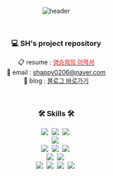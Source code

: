 <div align="center">

![header](https://capsule-render.vercel.app/api?type=rounded&color=c7a48b&text=SeungHeeYeom&fontAlignY=50&fontColor=fdf5e6&fontSize=40&height=200&stroke=000000&strokeWidth=2&descAlign=50)
</div>
<br>
<h3 align="center">💻 SH's project repository</h3>
<p align="center">
    📋 resume : 
    <a href="https://shappy.notion.site/8f8fd012298c459193bf9922b8013957"><span style="color:red">염승희의 이력서</span></a>
    <br>
    📧 email : 
    <a href="https://shappy.notion.site/8f8fd012298c459193bf9922b8013957">shappy0206@naver.com</a>
    <br>
    📒 blog : 
    <a href="https://seantech.tistory.com/">블로그 바로가기</a>
</p>
<br>
<h3 align="center">🛠 Skills 🛠</h3>

<p align="center">
  <img src="https://img.shields.io/badge/Java-007396?style=flat-square&logo=Java&logoColor=white"/></a>&nbsp 
  <img src="https://img.shields.io/badge/Javascript-ffb13b?style=flat-square&logo=javascript&logoColor=white"/></a>&nbsp
  <img src="https://img.shields.io/badge/Php-092E20?style=flat-square&logo=Php&logoColor=white"/></a>&nbsp 
  <br>
  <img src="https://img.shields.io/badge/Spring-6DB33F?style=flat-square&logo=Spring&logoColor=white"/></a>&nbsp
  <br>
  <img src="https://img.shields.io/badge/Mysql-4479A1?style=flat-square&logo=MySql&logoColor=white"/></a>&nbsp
  <img src="https://img.shields.io/badge/Mssql-E6B91E?style=flat-square&logo=MsSql&logoColor=white"/></a>&nbsp
  <img src="https://img.shields.io/badge/Oracle-F80000?style=flat-square&logo=Oracle&logoColor=white"/></a>&nbsp
  <br>
  <img src="https://img.shields.io/badge/Jquery-0769AD?style=flat-square&logo=Jquery&logoColor=white"/></a>&nbsp
  <img src="https://img.shields.io/badge/Leaflet-199900?style=flat-square&logo=Leaflet&logoColor=white"/></a>&nbsp
  <br>
  <img src="https://img.shields.io/badge/Git-F05032?style=flat-square&logo=Git&logoColor=white"/></a>&nbsp
  <img src="https://img.shields.io/badge/Eclipse-2C2255?style=flat-square&logo=Eclipse&logoColor=white"/></a>&nbsp
  <img src="https://img.shields.io/badge/VisualStudioCode-007ACC?style=flat-square&logo=VisualStudioCode&logoColor=white"/></a>&nbsp
  <img src="https://img.shields.io/badge/IntelliJIDEA-000000?style=flat-square&logo=IntelliJIDEA&logoColor=white"/></a>&nbsp
</p>

<br>

